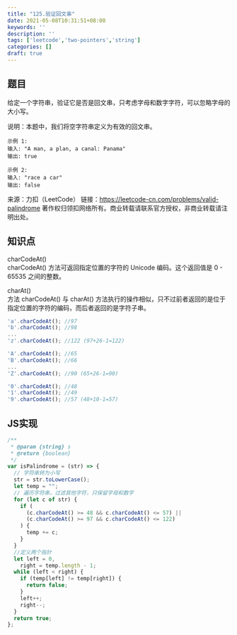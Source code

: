 ```yaml
---
title: "125.验证回文串"
date: 2021-05-08T10:31:51+08:00
keywords: ''
description: ''
tags: ['leetcode','two-pointers','string']
categories: []
draft: true
---
```


## 题目

给定一个字符串，验证它是否是回文串，只考虑字母和数字字符，可以忽略字母的大小写。

说明：本题中，我们将空字符串定义为有效的回文串。

```
示例 1:
输入: "A man, a plan, a canal: Panama"
输出: true

示例 2:
输入: "race a car"
输出: false
```

来源：力扣（LeetCode）
链接：https://leetcode-cn.com/problems/valid-palindrome
著作权归领扣网络所有。商业转载请联系官方授权，非商业转载请注明出处。

## 知识点 

charCodeAt()  
charCodeAt() 方法可返回指定位置的字符的 Unicode 编码。这个返回值是 0 - 65535 之间的整数。

charAt()  
方法 charCodeAt() 与 charAt() 方法执行的操作相似，只不过前者返回的是位于指定位置的字符的编码，而后者返回的是字符子串。

```javascript
'a'.charCodeAt(); //97
'b'.charCodeAt(); //98
...
'z'.charCodeAt(); //122 (97+26-1=122)

'A'.charCodeAt(); //65
'B'.charCodeAt(); //66
...
'Z'.charCodeAt(); //90 (65+26-1=90)

'0'.charCodeAt(); //48
'1'.charCodeAt(); //49
'9'.charCodeAt(); //57 (48+10-1=57)
```

## JS实现

```javascript
/**
 * @param {string} s
 * @return {boolean}
 */
var isPalindrome = (str) => {
  // 字符串转为小写
  str = str.toLowerCase();
  let temp = "";
  // 遍历字符串，过滤其他字符，只保留字母和数字
  for (let c of str) {
    if (
      (c.charCodeAt() >= 48 && c.charCodeAt() <= 57) ||
      (c.charCodeAt() >= 97 && c.charCodeAt() <= 122)
    ) {
      temp += c;
    }
  }
  //定义两个指针
  let left = 0,
    right = temp.length - 1;
  while (left < right) {
    if (temp[left] != temp[right]) {
      return false;
    }
    left++;
    right--;
  }
  return true;
};
```
